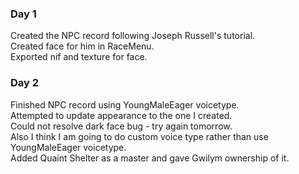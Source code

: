 ### Day 1
Created the NPC record following Joseph Russell's tutorial.  
Created face for him in RaceMenu.  
Exported nif and texture for face.

### Day 2
Finished NPC record using YoungMaleEager voicetype.  
Attempted to update appearance to the one I created.   
Could not resolve dark face bug - try again tomorrow.  
Also I think I am going to do custom voice type rather than use YoungMaleEager voicetype.  
Added Quaint Shelter as a master and gave Gwilym ownership of it.
